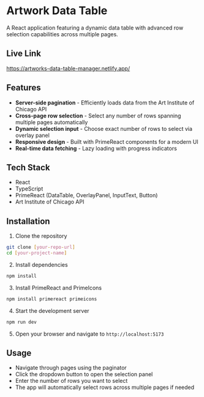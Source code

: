 # Artwork Data Table

A React application featuring a dynamic data table with advanced row selection capabilities across multiple pages.

## Live Link

https://artworks-data-table-manager.netlify.app/

## Features

- **Server-side pagination** - Efficiently loads data from the Art Institute of Chicago API
- **Cross-page row selection** - Select any number of rows spanning multiple pages automatically
- **Dynamic selection input** - Choose exact number of rows to select via overlay panel
- **Responsive design** - Built with PrimeReact components for a modern UI
- **Real-time data fetching** - Lazy loading with progress indicators

## Tech Stack

- React
- TypeScript
- PrimeReact (DataTable, OverlayPanel, InputText, Button)
- Art Institute of Chicago API

## Installation

1. Clone the repository

```bash
git clone [your-repo-url]
cd [your-project-name]
```

2. Install dependencies

```bash
npm install
```

3. Install PrimeReact and PrimeIcons

```bash
npm install primereact primeicons
```

4. Start the development server

```bash
npm run dev
```

5. Open your browser and navigate to `http://localhost:5173`

## Usage

- Navigate through pages using the paginator
- Click the dropdown button to open the selection panel
- Enter the number of rows you want to select
- The app will automatically select rows across multiple pages if needed
